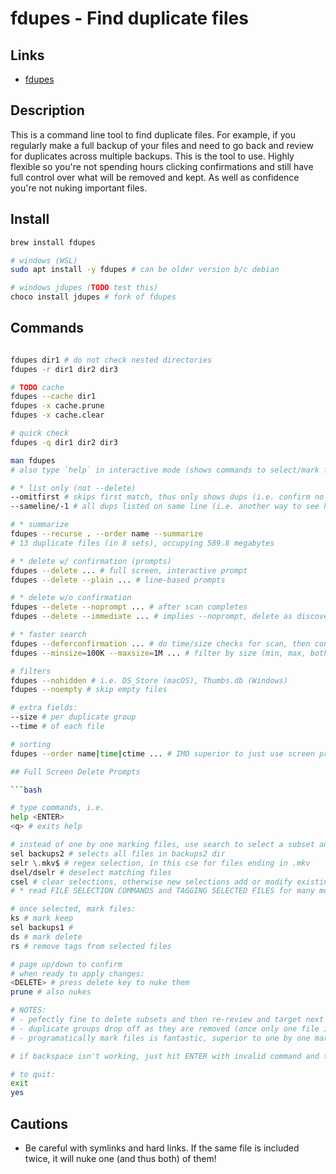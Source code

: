 # fdupes - Find duplicate files

## Links

- [fdupes](https://github.com/adrianlopezroche/fdupes)

## Description

This is a command line tool to find duplicate files. For example, if you regularly make a full backup of your files and need to go back and review for duplicates across multiple backups. This is the tool to use. Highly flexible so you're not spending hours clicking confirmations and still have full control over what will be removed and kept. As well as confidence you're not nuking important files.

## Install

```bash
brew install fdupes

# windows (WSL)
sudo apt install -y fdupes # can be older version b/c debian

# windows jdupes (TODO test this)
choco install jdupes # fork of fdupes

```

## Commands

````bash

fdupes dir1 # do not check nested directories
fdupes -r dir1 dir2 dir3

# TODO cache
fdupes --cache dir1
fdupes -x cache.prune
fdupes -x cache.clear

# quick check
fdupes -q dir1 dir2 dir3

man fdupes
# also type `help` in interactive mode (shows commands to select/mark files)

# * list only (not --delete)
--omitfirst # skips first match, thus only shows dups (i.e. confirm no dups left, or see how many)
--sameline/-1 # all dups listed on same line (i.e. another way to see how many dups)

# * summarize
fdupes --recurse . --order name --summarize
# 13 duplicate files (in 8 sets), occupying 589.8 megabytes

# * delete w/ confirmation (prompts) 
fdupes --delete ... # full screen, interactive prompt
fdupes --delete --plain ... # line-based prompts

# * delete w/o confirmation
fdupes --delete --noprompt ... # after scan completes
fdupes --delete --immediate ... # implies --noprompt, delete as discovered (during scan)

# * faster search
fdupes --deferconfirmation ... # do time/size checks for scan, then confirm byte for byte same files when deleting
fdupes --minsize=100K --maxsize=1M ... # filter by size (min, max, both) 

# filters
fdupes --nohidden # i.e. DS_Store (macOS), Thumbs.db (Windows)
fdupes --noempty # skip empty files

# extra fields:
--size # per duplicate group
--time # of each file

# sorting
fdupes --order name|time|ctime ... # IMO superior to just use screen prompts and select commands, not need to rely on sorting results

## Full Screen Delete Prompts

```bash

# type commands, i.e. 
help <ENTER>
<q> # exits help

# instead of one by one marking files, use search to select a subset and then tag them all at once, i.e.:
sel backups2 # selects all files in backups2 dir
selr \.mkv$ # regex selection, in this cse for files ending in .mkv
dsel/dselr # deselect matching files
csel # clear selections, otherwise new selections add or modify existing
# * read FILE SELECTION COMMANDS and TAGGING SELECTED FILES for many more commands

# once selected, mark files:
ks # mark keep
sel backups1 #
ds # mark delete
rs # remove tags from selected files

# page up/down to confirm
# when ready to apply changes:
<DELETE> # press delete key to nuke them
prune # also nukes

# NOTES:
# - pefectly fine to delete subsets and then re-review and target next subset! 
# - duplicate groups drop off as they are removed (once only one file is left), think checklist
# - programatically mark files is fantastic, superior to one by one marking

# if backspace isn't working, just hit ENTER with invalid command and then try again

# to quit:
exit
yes

````

## Cautions

- Be careful with symlinks and hard links. If the same file is included twice, it will nuke one (and thus both) of them!
